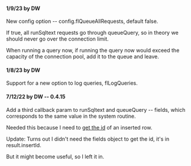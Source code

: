 #### 1/9/23 by DW

New config option -- config.flQueueAllRequests, default false.

If true, all runSqltext requests go through queueQuery, so in theory we should never go over the connection limit.

When running a query now, if running the query now would exceed the capacity of the connection pool, add it to the queue and leave.

#### 1/8/23 by DW

Support for a new option to log queries, flLogQueries. 

#### 7/12/22 by DW -- 0.4.15

Add a third callback param to runSqltext and queueQuery -- fields, which corresponds to the same value in the system routine.

Needed this because I need to <a href="https://github.com/mysqljs/mysql#getting-the-id-of-an-inserted-row">get the id</a> of an inserted row. 

Update: Turns out I didn't need the fields object to get the id, it's in result.insertId. 

But it might become useful, so I left it in.

